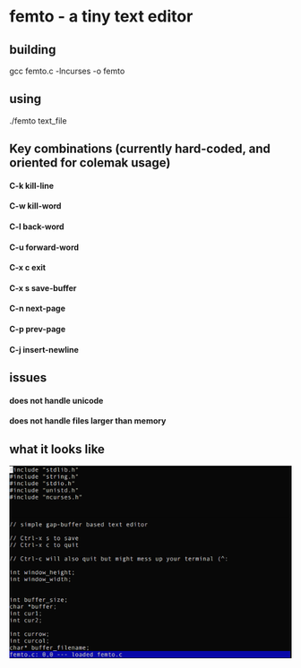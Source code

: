 # femto - a tiny text editor

## building


gcc femto.c -lncurses -o femto


## using


./femto text_file


## Key combinations (currently hard-coded, and oriented for colemak usage)
#### C-k    kill-line
#### C-w    kill-word
#### C-l    back-word
#### C-u    forward-word
#### C-x c  exit
#### C-x s  save-buffer
#### C-n    next-page
#### C-p    prev-page
#### C-j    insert-newline

## issues

#### does not handle unicode
#### does not handle files larger than memory


## what it looks like

![Alt text](https://github.com/ehaliewicz/femto/raw/master/screenshot.png?raw=true "")
